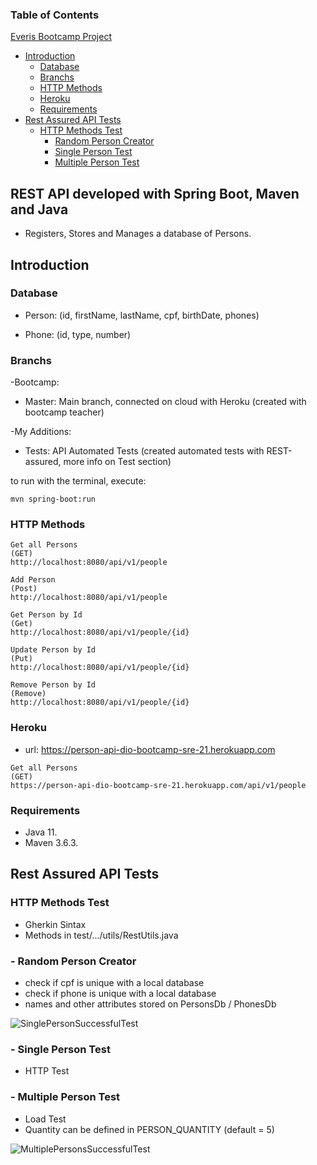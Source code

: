 ### Table of Contents
[Everis Bootcamp Project](https://github.com/JoaoPedroCorreia1/2021-2-dio-everis-person-api#rest-api-developed-with-spring-boot-maven-and-java)  
- [Introduction](https://github.com/JoaoPedroCorreia1/2021-2-dio-everis-person-api#introduction)
  - [Database](https://github.com/JoaoPedroCorreia1/2021-2-dio-everis-person-api#database)  
  - [Branchs](https://github.com/JoaoPedroCorreia1/2021-2-dio-everis-person-api#branchs)
  - [HTTP Methods](https://github.com/JoaoPedroCorreia1/2021-2-dio-everis-person-api#http-methods)
  - [Heroku](https://github.com/JoaoPedroCorreia1/2021-2-dio-everis-person-api#heroku)
  - [Requirements](https://github.com/JoaoPedroCorreia1/2021-2-dio-everis-person-api#requirements)
- [Rest Assured API Tests](https://github.com/JoaoPedroCorreia1/2021-2-dio-everis-person-api#rest-assured-api-tests)
    - [HTTP Methods Test](https://github.com/JoaoPedroCorreia1/2021-2-dio-everis-person-api#http-methods-test)
      - [Random Person Creator](https://github.com/JoaoPedroCorreia1/2021-2-dio-everis-person-api#--random-person-creator)
      - [Single Person Test](https://github.com/JoaoPedroCorreia1/2021-2-dio-everis-person-api#--single-person-test)
      - [Multiple Person Test](https://github.com/JoaoPedroCorreia1/2021-2-dio-everis-person-api#--multiple-person-test)

## REST API developed with Spring Boot, Maven and Java
- Registers, Stores and Manages a database of Persons.

## Introduction
### Database 

- Person: (id, firstName, lastName, cpf, birthDate, phones)

- Phone: (id, type, number)


### Branchs

-Bootcamp:
* Master: Main branch, connected on cloud with Heroku (created with bootcamp teacher)

-My Additions:
* Tests: API Automated Tests (created automated tests with REST-assured, more info on Test section)

to run with the terminal, execute:

```shell script
mvn spring-boot:run 
```

### HTTP Methods
```
Get all Persons
(GET)
http://localhost:8080/api/v1/people
```
```
Add Person
(Post)
http://localhost:8080/api/v1/people
```
```
Get Person by Id
(Get)
http://localhost:8080/api/v1/people/{id}
```
```
Update Person by Id
(Put)
http://localhost:8080/api/v1/people/{id}
```
```
Remove Person by Id
(Remove)
http://localhost:8080/api/v1/people/{id}
```

### Heroku
- url: https://person-api-dio-bootcamp-sre-21.herokuapp.com

```
Get all Persons
(GET)
https://person-api-dio-bootcamp-sre-21.herokuapp.com/api/v1/people
```

### Requirements

* Java 11.
* Maven 3.6.3.

## Rest Assured API Tests
### HTTP Methods Test

- Gherkin Sintax
- Methods in test/.../utils/RestUtils.java

### - Random Person Creator

- check if cpf is unique with a local database
- check if phone is unique with a local database
- names and other attributes stored on PersonsDb / PhonesDb

![SinglePersonSuccessfulTest](https://drive.google.com/uc?export=view&id=1m6XBo0pZRC_Pa56H7WH65lE7rFFZV_aH)

### - Single Person Test

- HTTP Test

### - Multiple Person Test

- Load Test
- Quantity can be defined in PERSON_QUANTITY (default = 5)

![MultiplePersonsSuccessfulTest](https://drive.google.com/uc?export=view&id=1T3q51wNWJ7Z0vc7DyrOZbuoxhh3JMjHK)
